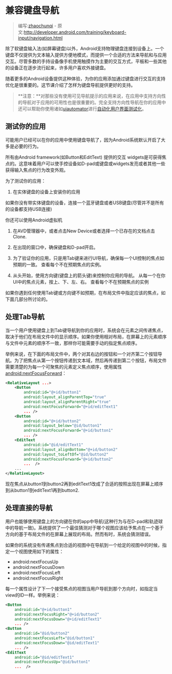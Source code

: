 # 兼容键盘导航

> 编写:[zhaochunqi](https://github.com/zhaochunqi) - 原文:<http://developer.android.com/training/keyboard-input/navigation.html>

除了软键盘输入法(如屏幕键盘)以外，Android支持物理键盘连接到设备上。一个键盘不仅提供为文本输入提供方便地模式，而提供一个合适的方法来导航和与应用交互。尽管多数的手持设备像手机使用触摸作为主要的交互方式，平板和一些其他的设备正在逐步流行起来，许多用户喜欢外接键盘。

随着更多的Android设备提供这种体验，为你的应用添加通过键盘进行交互的支持优化是很重要的。这节课介绍了怎样为键盘导航提供更好的支持。

>**注意：**对那些没有使用可见导航提示的应用来说，在应用中支持方向性的导航对于应用的可用性也是很重要的。完全支持方向性导航在你的应用中还可以帮助你使用诸如[uiautomator](http://developer.android.com/tools/help/uiautomator/index.html)进行[自动化用户界面测试化](http://developer.android.com/tools/testing/testing_ui.html)。

## 测试你的应用

可能用户已经可以在你的应用中使用键盘导航了，因为Android系统默认开启了大多是必要的行为。

所有由Android framework(如Button和EditText) 提供的交互 widgets是可获得焦点的。这意味着用户可以使手控设备如D-pad或键盘或widgets发亮或者其他一些获得输入焦点的行为改变外观。

为了测试你的应用：

1. 在实体键盘的设备上安装你的应用

  如果你没有带实体键盘的设备，连接一个蓝牙键盘或者USB键盘(尽管并不是所有的设备都支持USB连接)

  你还可以使用Android虚拟机

  1. 在AVD管理器中，或者点击New Device或者选择一个已存在的文档点击Clone.
  2. 在出现的窗口中，确保键盘和D-pad开启。

2. 为了验证你的应用，只是用Tab键来进行UI导航，确保每一个UI控制的焦点如预期的一致。
   查看每个不在预期焦点的实例。
3. 从头开始，使用方向键(键盘上的箭头键)来控制你应用的导航。
   从每一个在你UI中的焦点元素，按上、下、左、右。
   查看每个不在预期焦点的实例

如果你遇到任何使用Tab键或方向键不如预期，在布局文件中指定应该的焦点，如下面几部分所讨论的。

## 处理Tab导航

当一个用户使用键盘上到Tab键导航到你的应用时，系统会在元素之间传递焦点，取决于他们在布局文件中的显示顺序。如果你使用相对布局，在屏幕上的元素顺序与文件中元素的顺序不一致，那样你可能需要手动的指定焦点顺序。

举例来说，在下面的布局文件中，两个对其右边的按钮和一个对齐第二个按钮导航。为了把焦点从第一个按钮传递到文本域，然后再传递到第二个按钮，布局文件需要清楚的为每一个可聚焦的元素定义焦点顺序，使用属性[android:nextFocusForward](http://developer.android.com/reference/android/view/View.html#attr_android:nextFocusForward)：

```xml
<RelativeLayout ...>
    <Button
        android:id="@+id/button1"
        android:layout_alignParentTop="true"
        android:layout_alignParentRight="true"
        android:nextFocusForward="@+id/editText1"
        ... />
    <Button
        android:id="@+id/button2"
        android:layout_below="@id/button1"
        android:nextFocusForward="@+id/button1"
        ... />
    <EditText
        android:id="@id/editText1"
        android:layout_alignBottom="@+id/button2"
        android:layout_toLeftOf="@id/button2"
        android:nextFocusForward="@+id/button2"
        ...  />
    ...
</RelativeLayout>
```
现在焦点从button1到button2再到editText1改成了合适的按照出现在屏幕上顺序到从button1到editText1再到button2.

## 处理直接的导航

用户也能够使用键盘上的方向键在你的app中导航(这种行为与在D-pad和轨迹球中的导航一致)。系统提供了一个最佳猜测对于哪个视图应该给予焦点在一个基于方向的基于布局文件的在屏幕上展现的布局。然而有时，系统会猜测错误。

如果你的系统没有传递焦点到合适的视图中在导航到一个给定的视图中的时候，指定一个视图使用如下的属性：

* android:nextFocusUp
* android:nextFocusDown
* android:nextFocusLeft
* android:nextFocusRight

每一个属性设计了下一个接受焦点的视图当用户导航到那个方向时，如指定当view的ID一样。举例来说：

```xml
<Button
    android:id="@+id/button1"
    android:nextFocusRight="@+id/button2"
    android:nextFocusDown="@+id/editText1"
    ... />
<Button
    android:id="@id/button2"
    android:nextFocusLeft="@id/button1"
    android:nextFocusDown="@id/editText1"
    ... />
<EditText
    android:id="@id/editText1"
    android:nextFocusUp="@id/button1"
    ...  />
```

